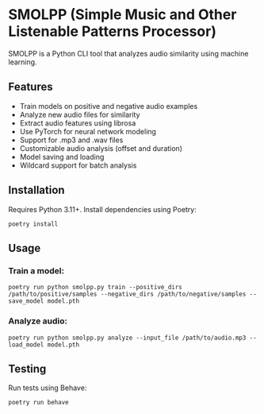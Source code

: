# SMOLPP (Simple Music and Other Listenable Patterns Processor)

SMOLPP is a Python CLI tool that analyzes audio similarity using machine learning.

## Features

- Train models on positive and negative audio examples
- Analyze new audio files for similarity
- Extract audio features using librosa
- Use PyTorch for neural network modeling
- Support for .mp3 and .wav files
- Customizable audio analysis (offset and duration)
- Model saving and loading
- Wildcard support for batch analysis

## Installation

Requires Python 3.11+. Install dependencies using Poetry:

```
poetry install
```

## Usage

### Train a model:

```
poetry run python smolpp.py train --positive_dirs /path/to/positive/samples --negative_dirs /path/to/negative/samples --save_model model.pth
```

### Analyze audio:

```
poetry run python smolpp.py analyze --input_file /path/to/audio.mp3 --load_model model.pth
```

## Testing

Run tests using Behave:

```
poetry run behave
```
